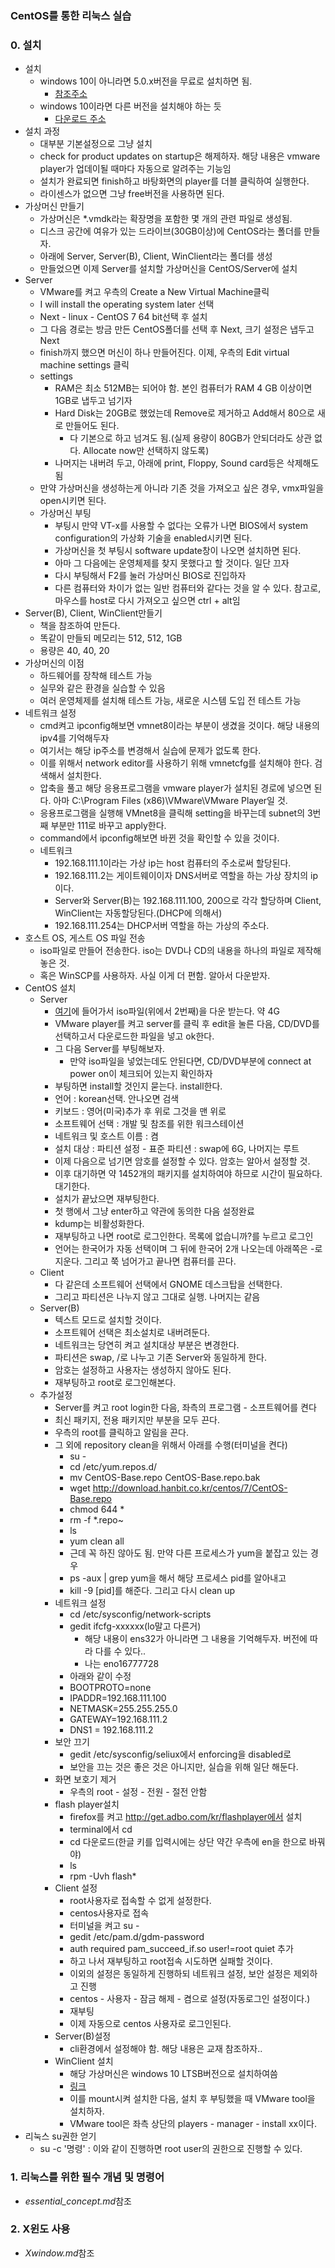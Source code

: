 ### CentOS를 통한 리눅스 실습
### 0. 설치
- 설치
    - windows 10이 아니라면 5.0.x버전을 무료로 설치하면 됨.
        - <a href="https://my.vmware.com/en/web/vmware/free#desktop_end_user_computing/vmware_workstation_player/5_0">참조주소</a>
    - windows 10이라면 다른 버전을 설치해야 하는 듯
        - <a href="https://my.vmware.com/en/web/vmware/free#desktop_end_user_computing/vmware_workstation_player/14_0">다운로드 주소</a>
- 설치 과정
    - 대부분 기본설정으로 그냥 설치
    - check for product updates on startup은 해제하자. 해당 내용은 vmware player가 업데이될 때마다 자동으로 알려주는 기능임
    - 설치가 완료되면 finish하고 바탕화면의 player를 더블 클릭하여 실행한다.
    - 라이센스가 없으면 그냥 free버전을 사용하면 된다.
- 가상머신 만들기
    - 가상머신은 *.vmdk라는 확장명을 포함한 몇 개의 관련 파일로 생성됨.
    - 디스크 공간에 여유가 있는 드라이브(30GB이상)에 CentOS라는 폴더를 만들자.
    - 아래에 Server, Server(B), Client, WinClient라는 폴더를 생성
    - 만들었으면 이제 Server를 설치할 가상머신을 CentOS/Server에 설치
- Server
    - VMware를 켜고 우측의 Create a New Virtual Machine클릭
    - I will install the operating system later 선택
    - Next - linux - CentOS 7 64 bit선택 후 설치
    - 그 다음 경로는 방금 만든 CentOS폴더를 선택 후 Next, 크기 설정은 냅두고 Next
    - finish까지 했으면 머신이 하나 만들어진다. 이제, 우측의 Edit virtual machine settings 클릭
    - settings
        - RAM은 최소 512MB는 되어야 함. 본인 컴퓨터가 RAM 4 GB 이상이면 1GB로 냅두고 넘기자
        - Hard Disk는 20GB로 했었는데 Remove로 제거하고 Add해서 80으로 새로 만들어도 된다.
            - 다 기본으로 하고 넘겨도 됨.(실제 용량이 80GB가 안되더라도 상관 없다. Allocate now만 선택하지 않도록)
        - 나머지는 내버려 두고, 아래에 print, Floppy, Sound card등은 삭제해도 됨
    - 만약 가상머신을 생성하는게 아니라 기존 것을 가져오고 싶은 경우, vmx파일을 open시키면 된다.
    - 가상머신 부팅
        - 부팅시 만약 VT-x를 사용할 수 없다는 오류가 나면 BIOS에서 system configuration의 가상화 기술을 enabled시키면 된다.
        - 가상머신을 첫 부팅시 software update창이 나오면 설치하면 된다.
        - 아마 그 다음에는 운영체제를 찾지 못했다고 할 것이다. 일단 끄자
        - 다시 부팅해서 F2를 눌러 가상머신 BIOS로 진입하자
        - 다른 컴퓨터와 차이가 없는 일반 컴퓨터와 같다는 것을 알 수 있다. 참고로, 마우스를 host로 다시 가져오고 싶으면 ctrl + alt임
- Server(B), Client, WinClient만들기
    - 책을 참조하여 만든다.
    - 똑같이 만들되 메모리는 512, 512, 1GB
    - 용량은 40, 40, 20
- 가상머신의 이점
    - 하드웨어를 장착해 테스트 가능
    - 실무와 같은 환경을 실습할 수 있음
    - 여러 운영체제를 설치해 테스트 가능, 새로운 시스템 도입 전 테스트 가능
- 네트워크 설정
    - cmd켜고 ipconfig해보면 vmnet8이라는 부분이 생겼을 것이다. 해당 내용의 ipv4를 기억해두자
    - 여기서는 해당 ip주소를 변경해서 실습에 문제가 없도록 한다.
    - 이를 위해서 network editor를 사용하기 위해 vmnetcfg를 설치해야 한다. 검색해서 설치한다.
    - 압축을 풀고 해당 응용프로그램을 vmware player가 설치된 경로에 넣으면 된다. 아마 C:\Program Files (x86)\VMware\VMware Player일 것.
    - 응용프로그램을 실행해 VMnet8을 클릭해 setting을 바꾸는데 subnet의 3번째 부분만 111로 바꾸고 apply한다.
    - command에서 ipconfig해보면 바뀐 것을 확인할 수 있을 것이다.
    - 네트워크
        - 192.168.111.1이라는 가상 ip는 host 컴퓨터의 주소로써 할당된다.
        - 192.168.111.2는 게이트웨이이자 DNS서버로 역할을 하는 가상 장치의 ip이다.
        - Server와 Server(B)는 192.168.111.100, 200으로 각각 할당하며 Client, WinClient는 자동할당된다.(DHCP에 의해서)
        - 192.168.111.254는 DHCP서버 역할을 하는 가상의 주소다.
- 호스트 OS, 게스트 OS 파일 전송
    - iso파일로 만들어 전송한다. iso는 DVD나 CD의 내용을 하나의 파일로 제작해 놓은 것.
    - 혹은 WinSCP를 사용하자. 사실 이게 더 편함. 알아서 다운받자.
- CentOS 설치
    - Server
        - <a href="http://archive.kernel.org/centos-vault/7.0.1406/isos/x86_64/">여기</a>에 들어가서 iso파일(위에서 2번째)을 다운 받는다. 약 4G
        - VMware player를 켜고 server를 클릭 후 edit을 눌른 다음, CD/DVD를 선택하고서 다운로드한 파일을 넣고 ok한다.
        - 그 다음 Server를 부팅해보자.
            - 만약 iso파일을 넣었는데도 안된다면, CD/DVD부분에 connect at power on이 체크되어 있는지 확인하자
        - 부팅하면 install할 것인지 묻는다. install한다.
        - 언어 : korean선택. 안나오면 검색
        - 키보드 : 영어(미국)추가 후 위로 그것을 맨 위로
        - 소프트웨어 선택 : 개발 및 참조를 위한 워크스테이션
        - 네트워크 및 호스트 이름 : 켬
        - 설치 대상 : 파티션 설정 - 표준 파티션 : swap에 6G, 나머지는 루트
        - 이제 다음으로 넘기면 암호를 설정할 수 있다. 암호는 알아서 설정할 것.
        - 이후 대기하면 약 1452개의 패키지를 설치하여야 하므로 시간이 필요하다. 대기한다.
        - 설치가 끝났으면 재부팅한다.
        - 첫 행에서 그냥 enter하고 약관에 동의한 다음 설정완료
        - kdump는 비활성화한다.
        - 재부팅하고 나면 root로 로그인한다. 목록에 없습니까?를 누르고 로그인
        - 언어는 한국어가 자동 선택이며 그 뒤에 한국어 2개 나오는데 아래쪽은 -로 지운다. 그리고 쭉 넘어가고 끝나면 컴퓨터를 끈다.
    - Client
        - 다 같은데 소프트웨어 선택에서 GNOME 데스크탑을 선택한다.
        - 그리고 파티션은 나누지 않고 그대로 실행. 나머지는 같음
    - Server(B)
        - 텍스트 모드로 설치할 것이다.
        - 소프트웨어 선택은 최소설치로 내버려둔다.
        - 네트워크는 당연히 켜고 설치대상 부분은 변경한다.
        - 파티션은 swap, /로 나누고 기존 Server와 동일하게 한다.
        - 암호는 설정하고 사용자는 생성하지 않아도 된다.
        - 재부팅하고 root로 로그인해본다.
    - 추가설정
        - Server를 켜고 root login한 다음, 좌측의 프로그램 - 소프트웨어를 켠다
        - 최신 패키지, 전용 패키지만 부분을 모두 끈다.
        - 우측의 root를 클릭하고 알림을 끈다.
        - 그 외에 repository clean을 위해서 아래를 수행(터미널을 켠다)
            - su -
            - cd /etc/yum.repos.d/
            - mv CentOS-Base.repo CentOS-Base.repo.bak
            - wget http://download.hanbit.co.kr/centos/7/CentOS-Base.repo
            - chmod 644 *
            - rm -f *.repo~
            - ls
            - yum clean all
            - 근데 꼭 하진 않아도 됨. 만약 다른 프로세스가 yum을 붙잡고 있는 경우
            - ps -aux | grep yum을 해서 해당 프로세스 pid를 알아내고
            - kill -9 [pid]를 해준다. 그리고 다시 clean up
        - 네트워크 설정
            - cd /etc/sysconfig/network-scripts
            - gedit ifcfg-xxxxxx(lo말고 다른거)
                - 해당 내용이 ens32가 아니라면 그 내용을 기억해두자. 버전에 따라 다를 수 있다..
                - 나는 eno16777728
            - 아래와 같이 수정
            -   BOOTPROTO=none
            -   IPADDR=192.168.111.100
            -   NETMASK=255.255.255.0
            -   GATEWAY=192.168.111.2
            -   DNS1 = 192.168.111.2
        - 보안 끄기
            - gedit /etc/sysconfig/seliux에서 enforcing을 disabled로
            - 보안을 끄는 것은 좋은 것은 아니지만, 실습을 위해 일단 해둔다.
        - 화면 보호기 제거
            - 우측의 root - 설정 - 전원 - 절전 안함
        - flash player설치
            - firefox를 켜고 http://get.adbo.com/kr/flashplayer에서 설치
            - terminal에서 cd
            - cd 다운로드(한글 키를 입력시에는 상단 약간 우측에 en을 한으로 바꿔야)
            - ls
            - rpm -Uvh flash*
        - Client 설정
            - root사용자로 접속할 수 없게 설정한다.
            - centos사용자로 접속
            - 터미널을 켜고 su - 
            - gedit /etc/pam.d/gdm-password
            - auth required pam_succeed_if.so user!=root quiet 추가
            - 하고 나서 재부팅하고 root접속 시도하면 실패할 것이다.
            - 이외의 설정은 동일하게 진행하되 네트워크 설정, 보안 설정은 제외하고 진행
            - centos - 사용자 - 잠금 해제 - 켬으로 설정(자동로그인 설정이다.)
            - 재부팅
            - 이제 자동으로 centos 사용자로 로그인된다.
        - Server(B)설정
            - cli환경에서 설정해야 함. 해당 내용은 교재 참조하자..
        - WinClient 설치
            - 해당 가상머신은 windows 10 LTSB버전으로 설치하여씀
            - <a href="https://www.microsoft.com/ko-kr/evalcenter/evaluate-windows-10-enterprise">링크</a>
            - 이를 mount시켜 설치한 다음, 설치 후 부팅했을 때 VMware tool을 설치하자.
            - VMware tool은 좌측 상단의 players - manager - install xx이다.
- 리눅스 su권한 얻기
    - su -c '명령' : 이와 같이 진행하면 root user의 권한으로 진행할 수 있다.
### 1. 리눅스를 위한 필수 개념 및 명령어
- *essential_concept.md*참조
### 2. X윈도 사용
- *Xwindow.md*참조